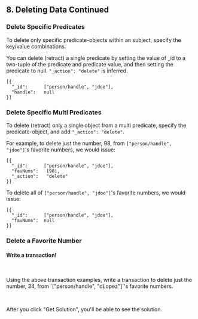 ## 8. Deleting Data Continued

### Delete Specific Predicates
To delete only specific predicate-objects within an subject, specify the key/value combinations.

You can delete (retract) a single predicate by setting the value of _id to a two-tuple of the predicate and predicate value, and then setting the predicate to null. `"_action": "delete"` is inferred.

```
[{
  "_id":      ["person/handle", "jdoe"],
  "handle":   null
}]
```

### Delete Specific Multi Predicates
To delete (retract) only a single object from a multi predicate, specify the predicate-object, and add `"_action": "delete"`.

For example, to delete just the number, 98, from `["person/handle", "jdoe"]`'s favorite numbers, we would issue:

```
[{
  "_id":      ["person/handle", "jdoe"],
  "favNums":   [98],
  "_action":   "delete"
}]
```

To delete all of `["person/handle", "jdoe"]`'s favorite numbers, we would issue:

```
[{
  "_id":      ["person/handle", "jdoe"],
  "favNums":  null
}]
```

<div class="challenge">
<h3>Delete a Favorite Number</h3>
<h4>Write a transaction!</h4>
<br/>
<p>Using the above transaction examples, write a transaction to delete just the number, 34, from `["person/handle", "dLopez"]`'s favorite numbers.</p>
<br/>
<p>After you click "Get Solution", you'll be able to see the solution.</p>
</div>
<br/>
<br/>

